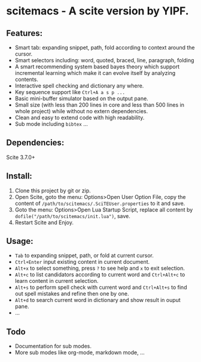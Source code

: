 
# scitemacs - A scite version  by YIPF.

## Features: 
 - Smart tab: expanding snippet, path, fold according to context around the cursor. 
 - Smart selectors including: word, quoted, braced, line, paragraph, folding
 - A smart recommending system based bayes theory which support incremental learning which make it can evolve itself by analyzing contents.
 - Interactive spell checking and dictionary any where.
 - Key sequence support like `Ctrl+A a s p ...`
 - Basic mini-buffer simulator based on the output pane.
 - Small size (with less than 200 lines in core and less than 500 lines in whole project) while without no extern dependencies.
 - Clean and easy to extend code with high readability.
 - Sub mode including `bibtex` ...
 
## Dependencies:
 Scite 3.7.0+

## Install:
  1. Clone this project by git or zip.
  2. Open Scite, goto the menu: Options>Open User Option File, copy the content of `/path/to/scitemacs/.SciTEUser.properties` to it and save.
  2. Goto the menu: Options>Open Lua Startup Script, replace all content by `dofile("/path/to/scitemacs/init.lua")`, save.
  4. Restart Scite and Enjoy.

## Usage:
  - `Tab` to expanding snippet, path, or fold at current cursor.
  - `Ctrl+Enter` input existing content in current document.
  - `Alt+x` to select something, press `?` to see help and `x` to exit selection.
  - `Alt+c` to list candidators according to current word and `Ctrl+Alt+c` to learn content in current selection.
  - `Alt+s` to perform spell check with current word and `Ctrl+Alt+s` to find out spell mistakes and refine then one by one.
  - `Alt+d` to search current word in dictionary and show result in ouput pane.
  - ...

## Todo
  - Documentation for sub modes.
  - More sub modes like org-mode, markdown mode, ...